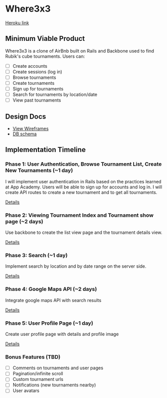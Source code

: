 # Where3x3

[Heroku link][heroku]

[heroku]: https://where3x3.herokuapp.com/

## Minimum Viable Product
Where3x3 is a clone of AirBnb built on Rails and Backbone used to find Rubik's cube tournaments. Users can:

<!-- This is a Markdown checklist. Use it to keep track of your progress! -->

- [ ] Create accounts
- [ ] Create sessions (log in)
- [ ] Browse tournaments
- [ ] Create tournaments
- [ ] Sign up for tournaments
- [ ] Search for tournaments by location/date
- [ ] View past tournaments

## Design Docs
* [View Wireframes][views]
* [DB schema][schema]

[views]: ./docs/views.md
[schema]: ./docs/schema.md

## Implementation Timeline

### Phase 1: User Authentication, Browse Tournament List, Create New Tournaments (~1 day)
I will implement user authentication in Rails based on the practices learned at
App Academy. Users will be able to sign up for accounts and log in. I will create
API routes to create a new tournament and to get all tournaments.

[Details][phase-one]

### Phase 2: Viewing Tournament Index and Tournament show page (~2 days)
Use backbone to create the list view page and the tournament details view.

[Details][phase-two]

### Phase 3: Search (~1 day)
Implement search by location and by date range on the server side.

[Details][phase-three]

### Phase 4: Google Maps API (~2 days)
Integrate google maps API with search results

[Details][phase-four]

### Phase 5: User Profile Page (~1 day)
Create user profile page with details and profile image

[Details][phase-five]

### Bonus Features (TBD)
- [ ] Comments on tournaments and user pages
- [ ] Pagination/infinite scroll
- [ ] Custom tournament urls
- [ ] Notifications (new tournaments nearby)
- [ ] User avatars

[phase-one]: ./docs/phases/phase1.md
[phase-two]: ./docs/phases/phase2.md
[phase-three]: ./docs/phases/phase3.md
[phase-four]: ./docs/phases/phase4.md
[phase-five]: ./docs/phases/phase5.md
